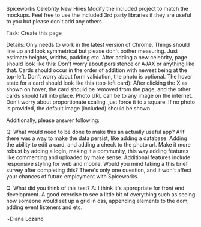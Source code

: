 Spiceworks Celebrity New Hires
Modify the included project to match the mockups. Feel free to use the included 3rd party libraries if they are useful to you but please don't add any others.

Task: Create this page

Details:
Only needs to work in the latest version of Chrome.
Things should line up and look symmetrical but please don't bother measuring. Just estimate heights, widths, padding etc.
After adding a new celebrity, page should look like this: 
Don't worry about persistence or AJAX or anything like that.
Cards should occur in the order of addition with newest being at the top-left.
Don't worry about form validation, the photo is optional.
The hover state for a card should look like this (top-left card): 
After clicking the X as shown on hover, the card should be removed from the page, and the other cards should fall into place.
Photo URL can be to any image on the internet.
Don't worry about proportionate scaling, just force it to a square.
If no photo is provided, the default image (included) should be shown

Additionally, please answer following:

Q: What would need to be done to make this an actually useful app?
A:If there was a way to make the data persist, like adding a database. Adding the ability to edit a card, and adding a check to the photo url. Make it more robust by adding a login, making it a community, this way adding features like commenting and uploaded by make sense. Additional features include responsive styling for web and mobile.
Would you mind taking a this brief survey after completing this? There's only one question, and it won't affect your chances of future employment with Spiceworks.

Q: What did you think of this test?
A: I think it's appropriate for front end development. A good exercise to see a little bit of everything such as seeing how someone would set up a grid in css, appending elements to the dom, adding event listeners and etc.

~Diana Lozano
